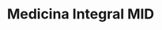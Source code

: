 ---
title: "Medicina Integral MID"
url: /merida/medicina-integral-mid/
shop: suministros médicos
---